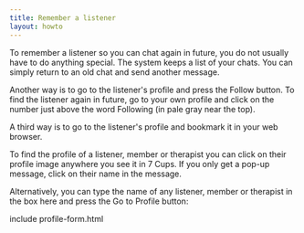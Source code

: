 ```yaml
---
title: Remember a listener
layout: howto
---
```

To remember a listener so you can chat again in future, you do not usually have to do 
anything special. The system keeps a list of your chats. You can simply return to an 
old chat and send another message.

Another way is to go to the listener's profile and press the Follow button. To find the
listener again in future, go to your own profile and click on the number just above the 
word Following (in pale gray near the top).

A third way is to go to the listener's profile and bookmark it in your web browser.

To find the profile of a listener, member or therapist you can click on their profile 
image anywhere you see it in 7 Cups. If you only get a pop-up message, click on their 
name in the message.

Alternatively, you can type the name of any listener, member or therapist in the box 
here and press the Go to Profile button:

 include profile-form.html 
